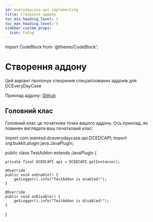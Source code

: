```yaml
---
id: everydaycase-api-implementing
title: Створення аддону
toc_min_heading_level: 2
toc_max_heading_level: 5
sidebar_custom_props:
  icon: FaCog
---
```


import CodeBlock from '@theme/CodeBlock';

# Створення аддону

Цей варіант пропонує створення спеціалізованих аддонів для DCEveryDayCase

Приклад аддону: [Github](https://github.com/1wairesd/DCEveryDayCaseTestAddon)

## Головний клас
Головний клас це початкова точка вашого аддону.
Ось приклад, як повинен виглядати ваш початковий клас:

<CodeBlock language="java" title="src/main/java/com/jodexindustries/testaddon/TestAddon.java">
import com.wairesd.dceverydaycase.api.DCEDCAPI;
import org.bukkit.plugin.java.JavaPlugin;

public class TestAddon extends JavaPlugin {

    private final DCEDCAPI api = DCEDCAPI.getInstance();

    @Override
    public void onEnable() {
        getLogger().info("TestAddon is enabled!");
    }

    @Override
    public void onDisable() {
        getLogger().info("TestAddon is disabled!");
    }
}
</CodeBlock>
